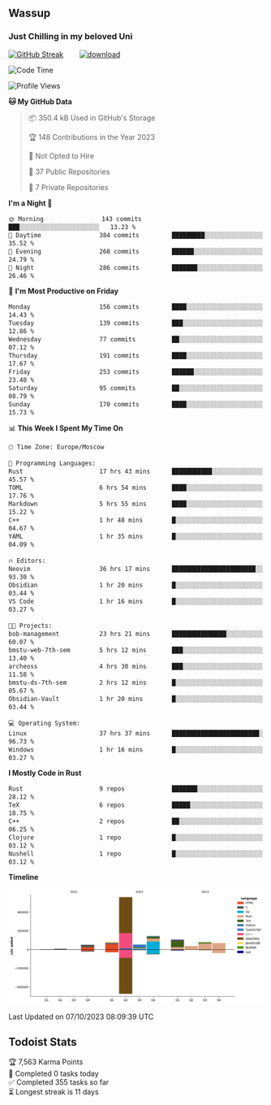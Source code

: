 ## Wassup 
### Just Chilling in my beloved Uni 

<!--
-->

[![GitHub Streak](http://github-readme-streak-stats.herokuapp.com?user=archeoss&theme=shades-of-purple&hide_border=true&date_format=j%20M%5B%20Y%5D)](https://git.io/streak-stats)&nbsp;&nbsp;&nbsp;&nbsp;&nbsp;&nbsp;&nbsp;&nbsp;[![download](https://user-images.githubusercontent.com/68448737/147796309-d8b65b1d-4dde-40d9-b03a-2b42aaa6cd43.jpeg)
](http://bmstu.ru/)

<!--START_SECTION:waka-->
![Code Time](http://img.shields.io/badge/Code%20Time-1%2C857%20hrs%202%20mins-blue)

![Profile Views](http://img.shields.io/badge/Profile%20Views-7-blue)

**🐱 My GitHub Data** 

> 📦 350.4 kB Used in GitHub's Storage 
 > 
> 🏆 148 Contributions in the Year 2023
 > 
> 🚫 Not Opted to Hire
 > 
> 📜 37 Public Repositories 
 > 
> 🔑 7 Private Repositories 
 > 
**I'm a Night 🦉** 

```text
🌞 Morning                143 commits         ███░░░░░░░░░░░░░░░░░░░░░░   13.23 % 
🌆 Daytime                384 commits         █████████░░░░░░░░░░░░░░░░   35.52 % 
🌃 Evening                268 commits         ██████░░░░░░░░░░░░░░░░░░░   24.79 % 
🌙 Night                  286 commits         ███████░░░░░░░░░░░░░░░░░░   26.46 % 
```
📅 **I'm Most Productive on Friday** 

```text
Monday                   156 commits         ████░░░░░░░░░░░░░░░░░░░░░   14.43 % 
Tuesday                  139 commits         ███░░░░░░░░░░░░░░░░░░░░░░   12.86 % 
Wednesday                77 commits          ██░░░░░░░░░░░░░░░░░░░░░░░   07.12 % 
Thursday                 191 commits         ████░░░░░░░░░░░░░░░░░░░░░   17.67 % 
Friday                   253 commits         ██████░░░░░░░░░░░░░░░░░░░   23.40 % 
Saturday                 95 commits          ██░░░░░░░░░░░░░░░░░░░░░░░   08.79 % 
Sunday                   170 commits         ████░░░░░░░░░░░░░░░░░░░░░   15.73 % 
```


📊 **This Week I Spent My Time On** 

```text
🕑︎ Time Zone: Europe/Moscow

💬 Programming Languages: 
Rust                     17 hrs 43 mins      ███████████░░░░░░░░░░░░░░   45.57 % 
TOML                     6 hrs 54 mins       ████░░░░░░░░░░░░░░░░░░░░░   17.76 % 
Markdown                 5 hrs 55 mins       ████░░░░░░░░░░░░░░░░░░░░░   15.22 % 
C++                      1 hr 48 mins        █░░░░░░░░░░░░░░░░░░░░░░░░   04.67 % 
YAML                     1 hr 35 mins        █░░░░░░░░░░░░░░░░░░░░░░░░   04.09 % 

🔥 Editors: 
Neovim                   36 hrs 17 mins      ███████████████████████░░   93.30 % 
Obsidian                 1 hr 20 mins        █░░░░░░░░░░░░░░░░░░░░░░░░   03.44 % 
VS Code                  1 hr 16 mins        █░░░░░░░░░░░░░░░░░░░░░░░░   03.27 % 

🐱‍💻 Projects: 
bob-management           23 hrs 21 mins      ███████████████░░░░░░░░░░   60.07 % 
bmstu-web-7th-sem        5 hrs 12 mins       ███░░░░░░░░░░░░░░░░░░░░░░   13.40 % 
archeoss                 4 hrs 30 mins       ███░░░░░░░░░░░░░░░░░░░░░░   11.58 % 
bmstu-ds-7th-sem         2 hrs 12 mins       █░░░░░░░░░░░░░░░░░░░░░░░░   05.67 % 
Obsidian-Vault           1 hr 20 mins        █░░░░░░░░░░░░░░░░░░░░░░░░   03.44 % 

💻 Operating System: 
Linux                    37 hrs 37 mins      ████████████████████████░   96.73 % 
Windows                  1 hr 16 mins        █░░░░░░░░░░░░░░░░░░░░░░░░   03.27 % 
```

**I Mostly Code in Rust** 

```text
Rust                     9 repos             ███████░░░░░░░░░░░░░░░░░░   28.12 % 
TeX                      6 repos             █████░░░░░░░░░░░░░░░░░░░░   18.75 % 
C++                      2 repos             ██░░░░░░░░░░░░░░░░░░░░░░░   06.25 % 
Clojure                  1 repo              █░░░░░░░░░░░░░░░░░░░░░░░░   03.12 % 
Nushell                  1 repo              █░░░░░░░░░░░░░░░░░░░░░░░░   03.12 % 
```



**Timeline**

![Lines of Code chart](https://raw.githubusercontent.com/archeoss/archeoss/master/assets/bar_graph.png)


 Last Updated on 07/10/2023 08:09:39 UTC
<!--END_SECTION:waka-->

## Todoist Stats

<!-- TODO-IST:START -->
🏆  7,563 Karma Points           
🌸  Completed 0 tasks today           
✅  Completed 355 tasks so far           
⏳  Longest streak is 11 days
<!-- TODO-IST:END -->

